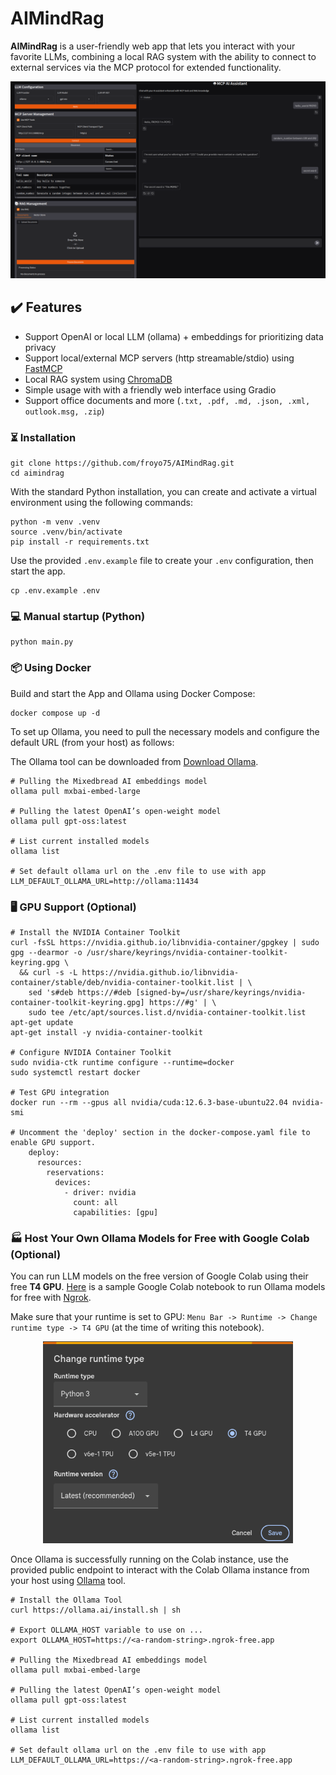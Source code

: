 # AIMindRag

**AIMindRag** is a user-friendly web app that lets you interact with your favorite LLMs, combining a local RAG system with the ability to connect to external services via the MCP protocol for extended functionality.

<p align="center">
  <img src="./images/aimindrag.png" alt="AIMindRag UI" width="1000"/>
</p>

## ✔️ Features

- Support OpenAI or local LLM (ollama) + embeddings for prioritizing data privacy
- Support local/external MCP servers (http streamable/stdio) using [FastMCP](https://github.com/jlowin/fastmcp)
- Local RAG system using [ChromaDB](https://github.com/chroma-core/chroma)
- Simple usage with with a friendly web interface using Gradio
- Support office documents and more (`.txt, .pdf, .md, .json, .xml, outlook.msg, .zip`)

### ⏳ Installation

```shell
git clone https://github.com/froyo75/AIMindRag.git
cd aimindrag
```

With the standard Python installation, you can create and activate a virtual environment using the following commands:

```shell
python -m venv .venv
source .venv/bin/activate
pip install -r requirements.txt
```

Use the provided `.env.example` file to create your `.env` configuration, then start the app.

```shell
cp .env.example .env
```

### 💻 Manual startup (Python)
```shell
python main.py
```

### 📦 Using Docker

Build and start the App and Ollama using Docker Compose:

```shell
docker compose up -d
```

To set up Ollama, you need to pull the necessary models and configure the default URL (from your host) as follows:

The Ollama tool can be downloaded from [Download Ollama](https://ollama.com/download).

```shell
# Pulling the Mixedbread AI embeddings model
ollama pull mxbai-embed-large

# Pulling the latest OpenAI’s open-weight model
ollama pull gpt-oss:latest

# List current installed models
ollama list

# Set default ollama url on the .env file to use with app
LLM_DEFAULT_OLLAMA_URL=http://ollama:11434
```

### 🖥️ GPU Support (Optional)

```shell
# Install the NVIDIA Container Toolkit
curl -fsSL https://nvidia.github.io/libnvidia-container/gpgkey | sudo gpg --dearmor -o /usr/share/keyrings/nvidia-container-toolkit-keyring.gpg \
  && curl -s -L https://nvidia.github.io/libnvidia-container/stable/deb/nvidia-container-toolkit.list | \
    sed 's#deb https://#deb [signed-by=/usr/share/keyrings/nvidia-container-toolkit-keyring.gpg] https://#g' | \
    sudo tee /etc/apt/sources.list.d/nvidia-container-toolkit.list
apt-get update
apt-get install -y nvidia-container-toolkit

# Configure NVIDIA Container Toolkit
sudo nvidia-ctk runtime configure --runtime=docker
sudo systemctl restart docker

# Test GPU integration
docker run --rm --gpus all nvidia/cuda:12.6.3-base-ubuntu22.04 nvidia-smi

# Uncomment the 'deploy' section in the docker-compose.yaml file to enable GPU support.
    deploy:
      resources:
        reservations:
          devices:
            - driver: nvidia
              count: all 
              capabilities: [gpu]
```

### 🏭 Host Your Own Ollama Models for Free with Google Colab (Optional)

You can run LLM models on the free version of Google Colab using their free **T4 GPU**. [Here](./Google%20Colab/ollama.ipynb) is a sample Google Colab notebook to run Ollama models for free with [Ngrok](https://ngrok.com/).

Make sure that your runtime is set to GPU: `Menu Bar -> Runtime -> Change runtime type -> T4 GPU` (at the time of writing this notebook). 

<p align="center">
  <img src="./images/google-collab-runtime.png" alt="Google Colab Runtime Settings" width="400"/>
</p>

Once Ollama is successfully running on the Colab instance, use the provided public endpoint to interact with the Colab Ollama instance from your host using [Ollama](https://ollama.com/download) tool. 

```shell
# Install the Ollama Tool
curl https://ollama.ai/install.sh | sh

# Export OLLAMA_HOST variable to use on ...
export OLLAMA_HOST=https://<a-random-string>.ngrok-free.app

# Pulling the Mixedbread AI embeddings model
ollama pull mxbai-embed-large

# Pulling the latest OpenAI’s open-weight model
ollama pull gpt-oss:latest

# List current installed models
ollama list

# Set default ollama url on the .env file to use with app
LLM_DEFAULT_OLLAMA_URL=https://<a-random-string>.ngrok-free.app
```

